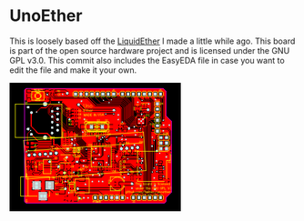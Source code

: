 # UnoEther
 This is loosely based off the [LiquidEther](https://github.com/twinec/liquidether) I made a little while ago.
 This board is part of the open source hardware project and is licensed under the GNU GPL v3.0.
 This commit also includes the EasyEDA file in case you want to edit the file and make it your own.
 
 ![this is the main PCB exported as a .png from easyEDA, the gerber file is included in the code and in the releases](https://github.com/twinec/UnoEther/blob/main/PCB_Uno%20Ether_2021-03-16.png)
